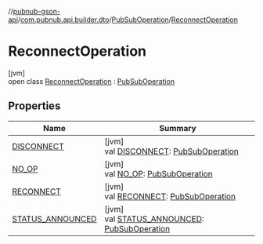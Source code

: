 //[pubnub-gson-api](../../../../index.md)/[com.pubnub.api.builder.dto](../../index.md)/[PubSubOperation](../index.md)/[ReconnectOperation](index.md)

# ReconnectOperation

[jvm]\
open class [ReconnectOperation](index.md) : [PubSubOperation](../index.md)

## Properties

| Name | Summary |
|---|---|
| [DISCONNECT](../-d-i-s-c-o-n-n-e-c-t.md) | [jvm]<br>val [DISCONNECT](../-d-i-s-c-o-n-n-e-c-t.md): [PubSubOperation](../index.md) |
| [NO_OP](../-n-o_-o-p.md) | [jvm]<br>val [NO_OP](../-n-o_-o-p.md): [PubSubOperation](../index.md) |
| [RECONNECT](../-r-e-c-o-n-n-e-c-t.md) | [jvm]<br>val [RECONNECT](../-r-e-c-o-n-n-e-c-t.md): [PubSubOperation](../index.md) |
| [STATUS_ANNOUNCED](../-s-t-a-t-u-s_-a-n-n-o-u-n-c-e-d.md) | [jvm]<br>val [STATUS_ANNOUNCED](../-s-t-a-t-u-s_-a-n-n-o-u-n-c-e-d.md): [PubSubOperation](../index.md) |
